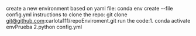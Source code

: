 create a new environment based on yaml file: conda env create --file config.yml
instructions to clone the repo: git clone git@github.com:carlota111/repoEnviroment.git
run the code:1. conda activate envPrueba
	     2.python config.yml
